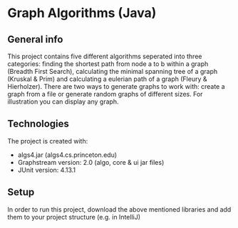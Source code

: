 # Graph Algorithms (Java)


## General info
This project contains five different algorithms seperated into three categories: finding the shortest path from node a to b within a graph (Breadth First Search), calculating the minimal spanning tree of a graph (Kruskal & Prim) and calculating a eulerian path of a graph (Fleury & Hierholzer).
There are two ways to generate graphs to work with: create a graph from a file or generate random graphs of different sizes. For illustration you can display any graph.

## Technologies
The project is created with:
* algs4.jar (algs4.cs.princeton.edu)
* Graphstream version: 2.0 (algo, core & ui jar files)
* JUnit version: 4.13.1

## Setup
In order to run this project, download the above mentioned libraries and add them to your project structure (e.g. in IntelliJ)

